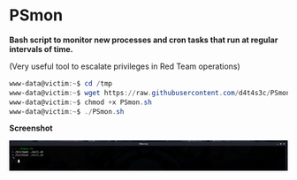 # PSmon

**Bash script to monitor new processes and cron tasks that run at regular intervals of time.**

(Very useful tool to escalate privileges in Red Team operations)

```powershell
www-data@victim:~$ cd /tmp
www-data@victim:~$ wget https://raw.githubusercontent.com/d4t4s3c/PSmon/main/PSmon.sh
www-data@victim:~$ chmod +x PSmon.sh
www-data@victim:~$ ./PSmon.sh
```
**Screenshot**

![](/1.png)
